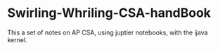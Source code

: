# Swirling-Whriling-CSA-handBook
This a set of notes on AP CSA, using juptier notebooks, with the ijava kernel. 
